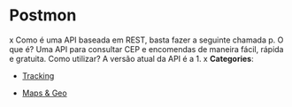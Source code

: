 # Postmon


x Como é uma API baseada em REST, basta fazer a seguinte chamada p. O que é? Uma API para consultar CEP e encomendas de maneira fácil, rápida e gratuita. Como utilizar? A versão atual da API é a 1. x
**Categories**:

- [Tracking](https://github/awesome-apis/awesome-apis#tracking)

- [Maps & Geo](https://github/awesome-apis/awesome-apis#maps-and-geo)



